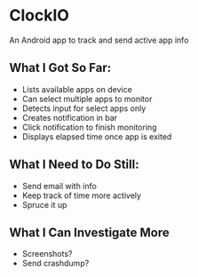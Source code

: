 # ClockIO

An Android app to track and send active app info

## What I Got So Far:
* Lists available apps on device
* Can select multiple apps to monitor
* Detects input for select apps only
* Creates notification in bar
* Click notification to finish monitoring
* Displays elapsed time once app is exited

## What I Need to Do Still:
* Send email with info
* Keep track of time more actively
* Spruce it up

## What I Can Investigate More
* Screenshots?
* Send crashdump?
